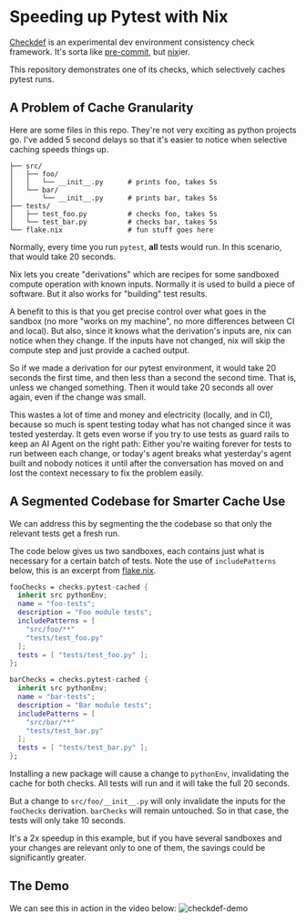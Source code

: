 # Speeding up Pytest with Nix

[Checkdef](https://github.com/MatrixManAtYrService/checkdef) is an experimental dev environment consistency check framework.
It's sorta like [pre-commit](https://pre-commit.com), but [nix](https://nix.dev/tutorials/nix-language)ier.

This repository demonstrates one of its checks, which selectively caches pytest runs.

## A Problem of Cache Granularity

Here are some files in this repo.
They're not very exciting as python projects go.
I've added 5 second delays so that it's easier to notice when selective caching speeds things up.

```
├── src/
│   ├── foo/
│   │   └── __init__.py      # prints foo, takes 5s
│   └── bar/
│       └── __init__.py      # prints bar, takes 5s
├── tests/
│   ├── test_foo.py          # checks foo, takes 5s
│   └── test_bar.py          # checks bar, takes 5s
└── flake.nix                # fun stuff goes here
```

Normally, every time you run `pytest`, **all** tests would run.
In this scenario, that would take 20 seconds.

Nix lets you create "derivations" which are recipes for some sandboxed compute operation with known inputs.
Normally it is used to build a piece of software.
But it also works for "building" test results.

A benefit to this is that you get precise control over what goes in the sandbox (no more "works on my machine", no more differences between CI and local).
But also, since it knows what the derivation's inputs are, nix can notice when they change.
If the inputs have not changed, nix will skip the compute step and just provide a cached output.

So if we made a derivation for our pytest environment, it would take 20 seconds the first time, and then less than a second the second time.
That is, unless we changed something.
Then it would take 20 seconds all over again, even if the change was small.

This wastes a lot of time and money and electricity (locally, and in CI), because so much is spent testing today what has not changed since it was tested yesterday.
It gets even worse if you try to use tests as guard rails to keep an AI Agent on the right path:
Either you're waiting forever for tests to run between each change, or today's agent breaks what yesterday's agent built and nobody notices it until after the conversation has moved on and lost the context necessary to fix the problem easily.

## A Segmented Codebase for Smarter Cache Use

We can address this by segmenting the the codebase so that only the relevant tests get a fresh run.

The code below gives us two sandboxes, each contains just what is necessary for a certain batch of tests.
Note the use of `includePatterns` below, this is an excerpt from [flake.nix](flake.nix).

```nix
fooChecks = checks.pytest-cached {
  inherit src pythonEnv;
  name = "foo-tests";
  description = "Foo module tests";
  includePatterns = [
    "src/foo/**"
    "tests/test_foo.py"
  ];
  tests = [ "tests/test_foo.py" ];
};

barChecks = checks.pytest-cached {
  inherit src pythonEnv;
  name = "bar-tests";
  description = "Bar module tests";
  includePatterns = [
    "src/bar/**"
    "tests/test_bar.py"
  ];
  tests = [ "tests/test_bar.py" ];
};
```

Installing a new package will cause a change to `pythonEnv`, invalidating the cache for both checks.
All tests will run and it will take the full 20 seconds.

But a change to `src/foo/__init__.py` will only invalidate the inputs for the `fooChecks` derivation.
`barChecks` will remain untouched.
So in that case, the tests will only take 10 seconds.

It's a 2x speedup in this example, but if you have several sandboxes and your changes are relevant only to one of them, the savings could be significantly greater.

## The Demo

We can see this in action in the video below:
![checkdef-demo](demo.gif)

